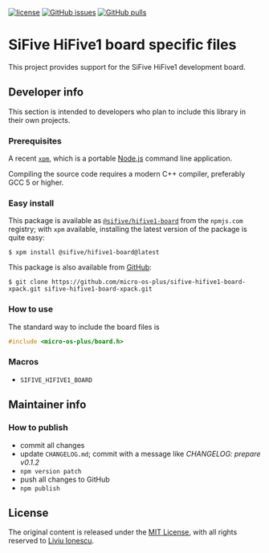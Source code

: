 [![license](https://img.shields.io/github/license/micro-os-plus/sifive-hifive1-board-xpack)](https://github.com/micro-os-plus/sifive-hifive1-board-xpack/blob/xpack/LICENSE)
[![GitHub issues](https://img.shields.io/github/issues/micro-os-plus/sifive-hifive1-board-xpack.svg)](https://github.com/micro-os-plus/sifive-hifive1-board-xpack/issues)
[![GitHub pulls](https://img.shields.io/github/issues-pr/micro-os-plus/sifive-hifive1-board-xpack.svg)](https://github.com/micro-os-plus/sifive-hifive1-board-xpack/pulls)

# SiFive HiFive1 board specific files

This project provides support for the SiFive HiFive1 development board.

## Developer info

This section is intended to developers who plan to include this
library in their own projects.

### Prerequisites

A recent [`xpm`](https://www.npmjs.com/package/xpm), which is a portable
[Node.js](https://nodejs.org/) command line application.

Compiling the source code requires a modern C++ compiler, preferably
GCC 5 or higher.

### Easy install

This package is available as
[`@sifive/hifive1-board`](https://www.npmjs.com/package/@sifive/hifive1-board)
from the `npmjs.com` registry; with `xpm` available, installing the
latest version of the package is quite easy:

```console
$ xpm install @sifive/hifive1-board@latest
```

This package is also available from
[GitHub](https://github.com/micro-os-plus/sifive-hifive1-board-xpack):

```console
$ git clone https://github.com/micro-os-plus/sifive-hifive1-board-xpack.git sifive-hifive1-board-xpack.git
```

### How to use

The standard way to include the board files is

```c
#include <micro-os-plus/board.h>
```

### Macros

* `SIFIVE_HIFIVE1_BOARD`

## Maintainer info

### How to publish

* commit all changes
* update `CHANGELOG.md`; commit with a message like _CHANGELOG: prepare v0.1.2_
* `npm version patch`
* push all changes to GitHub
* `npm publish`

## License

The original content is released under the
[MIT License](https://opensource.org/licenses/MIT), with all rights reserved to
[Liviu Ionescu](https://github.com/ilg-ul).
